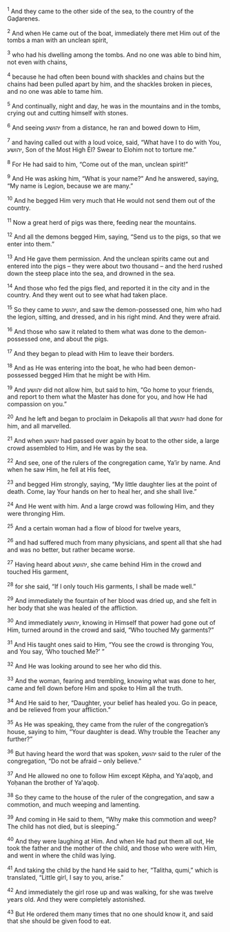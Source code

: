 <sup>1</sup> And they came to the other side of the sea, to the country of the Gaḏarenes.

<sup>2</sup> And when He came out of the boat, immediately there met Him out of the tombs a man with an unclean spirit,

<sup>3</sup> who had his dwelling among the tombs. And no one was able to bind him, not even with chains,

<sup>4</sup> because he had often been bound with shackles and chains but the chains had been pulled apart by him, and the shackles broken in pieces, and no one was able to tame him.

<sup>5</sup> And continually, night and day, he was in the mountains and in the tombs, crying out and cutting himself with stones.

<sup>6</sup> And seeing יהושע from a distance, he ran and bowed down to Him,

<sup>7</sup> and having called out with a loud voice, said, “What have I to do with You, יהושע, Son of the Most High Ĕl? Swear to Elohim not to torture me.”

<sup>8</sup> For He had said to him, “Come out of the man, unclean spirit!”

<sup>9</sup> And He was asking him, “What is your name?” And he answered, saying, “My name is Legion, because we are many.”

<sup>10</sup> And he begged Him very much that He would not send them out of the country.

<sup>11</sup> Now a great herd of pigs was there, feeding near the mountains.

<sup>12</sup> And all the demons begged Him, saying, “Send us to the pigs, so that we enter into them.”

<sup>13</sup> And He gave them permission. And the unclean spirits came out and entered into the pigs – they were about two thousand – and the herd rushed down the steep place into the sea, and drowned in the sea.

<sup>14</sup> And those who fed the pigs fled, and reported it in the city and in the country. And they went out to see what had taken place.

<sup>15</sup> So they came to יהושע, and saw the demon-possessed one, him who had the legion, sitting, and dressed, and in his right mind. And they were afraid.

<sup>16</sup> And those who saw it related to them what was done to the demon-possessed one, and about the pigs.

<sup>17</sup> And they began to plead with Him to leave their borders.

<sup>18</sup> And as He was entering into the boat, he who had been demon-possessed begged Him that he might be with Him.

<sup>19</sup> And יהושע did not allow him, but said to him, “Go home to your friends, and report to them what the Master has done for you, and how He had compassion on you.”

<sup>20</sup> And he left and began to proclaim in Dekapolis all that יהושע had done for him, and all marvelled.

<sup>21</sup> And when יהושע had passed over again by boat to the other side, a large crowd assembled to Him, and He was by the sea.

<sup>22</sup> And see, one of the rulers of the congregation came, Ya’ir by name. And when he saw Him, he fell at His feet,

<sup>23</sup> and begged Him strongly, saying, “My little daughter lies at the point of death. Come, lay Your hands on her to heal her, and she shall live.”

<sup>24</sup> And He went with him. And a large crowd was following Him, and they were thronging Him.

<sup>25</sup> And a certain woman had a flow of blood for twelve years,

<sup>26</sup> and had suffered much from many physicians, and spent all that she had and was no better, but rather became worse.

<sup>27</sup> Having heard about יהושע, she came behind Him in the crowd and touched His garment,

<sup>28</sup> for she said, “If I only touch His garments, I shall be made well.”

<sup>29</sup> And immediately the fountain of her blood was dried up, and she felt in her body that she was healed of the affliction.

<sup>30</sup> And immediately יהושע, knowing in Himself that power had gone out of Him, turned around in the crowd and said, “Who touched My garments?”

<sup>31</sup> And His taught ones said to Him, “You see the crowd is thronging You, and You say, ‘Who touched Me?’ ”

<sup>32</sup> And He was looking around to see her who did this.

<sup>33</sup> And the woman, fearing and trembling, knowing what was done to her, came and fell down before Him and spoke to Him all the truth.

<sup>34</sup> And He said to her, “Daughter, your belief has healed you. Go in peace, and be relieved from your affliction.”

<sup>35</sup> As He was speaking, they came from the ruler of the congregation’s house, saying to him, “Your daughter is dead. Why trouble the Teacher any further?”

<sup>36</sup> But having heard the word that was spoken, יהושע said to the ruler of the congregation, “Do not be afraid – only believe.”

<sup>37</sup> And He allowed no one to follow Him except Kĕpha, and Ya‛aqoḇ, and Yoḥanan the brother of Ya‛aqoḇ.

<sup>38</sup> So they came to the house of the ruler of the congregation, and saw a commotion, and much weeping and lamenting.

<sup>39</sup> And coming in He said to them, “Why make this commotion and weep? The child has not died, but is sleeping.”

<sup>40</sup> And they were laughing at Him. And when He had put them all out, He took the father and the mother of the child, and those who were with Him, and went in where the child was lying.

<sup>41</sup> And taking the child by the hand He said to her, “Talitha, qumi,” which is translated, “Little girl, I say to you, arise.”

<sup>42</sup> And immediately the girl rose up and was walking, for she was twelve years old. And they were completely astonished.

<sup>43</sup> But He ordered them many times that no one should know it, and said that she should be given food to eat.

